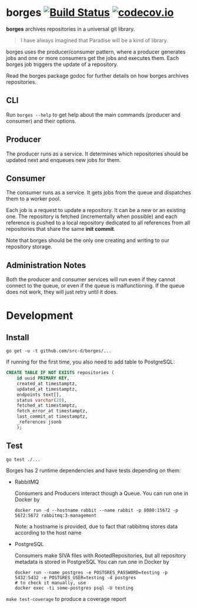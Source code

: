 
borges [![Build Status](http://drone.srcd.host/api/badges/src-d/borges/status.svg)](http://drone.srcd.host/src-d/borges)
[![codecov.io](https://codecov.io/gh/src-d/borges/branch/master/graph/badge.svg?token=ETL49e3u1L)](https://codecov.io/gh/src-d/borges)
======

**borges** archives repositories in a universal git library.

> I have always imagined that Paradise will be a kind of library.

borges uses the producer/consumer pattern, where a producer generates jobs and
one or more consumers get the jobs and executes them. Each borges job triggers
the update of a repository.

Read the borges package godoc for further details on how borges archives
repositories.

## CLI

Run `borges --help` to get help about the main commands (producer and consumer)
and their options.

## Producer

The producer runs as a service. It determines which repositories should be
updated next and enqueues new jobs for them.

## Consumer

The consumer runs as a service. It gets jobs from the queue and dispatches them
to a worker pool.

Each job is a request to update a repository. It can be a new or an existing
one. The repository is fetched (incrementally when possible) and each reference
is pushed to a local repository dedicated to all references from all repositories
that share the same **init commit**.

Note that borges should be the only one creating and writing to our repository
storage.

## Administration Notes

Both the producer and consumer services will run even if they cannot connect to
the queue, or even if the queue is malfunctioning. If the queue does not work,
they will just retry until it does.

# Development

## Install
`go get -u -t github.com/src-d/borges/...`

If running for the first time, you also need to add table to PostgreSQL:

```sql
CREATE TABLE IF NOT EXISTS repositories (
    id uuid PRIMARY KEY,
    created_at timestamptz,
    updated_at timestamptz,
    endpoints text[],
    status varchar(20),
    fetched_at timestamptz,
    fetch_error_at timestamptz,
    last_commit_at timestamptz,
    _references jsonb
    );
```

## Test

`go test ./...`

Borges has 2 runtime dependencies and have tests depending on them:
  - RabbitMQ

    Consumers and Producers interact though a Queue. You can run one in Docker by
    ```
    docker run -d --hostname rabbit --name rabbit -p 8080:15672 -p 5672:5672 rabbitmq:3-management
    ```
    Note: a hostname is provided, due to fact that rabbitmq stores data according to the host name


  - PostgreSQL

    Consumers make SIVA files with RootedRepositories, but all repository metadata is stored in PostgreSQL
    You can run one in Docker by
    ```
    docker run --name postgres -e POSTGRES_PASSWORD=testing -p 5432:5432 -e POSTGRES_USER=testing -d postgres
    # to check it manually, use
    docker exec -ti some-postgres psql -U testing
    ```

`make test-coverage` to produce a coverage report
